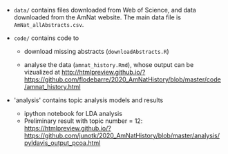 

-  `data/` contains files downloaded from Web of Science, and data downloaded from the AmNat website. The main data file is `AmNat_allAbstracts.csv`.

-  `code/` contains code to  

    -  download missing abstracts (`downloadAbstracts.R`)

    -  analyse the data (`amnat_history.Rmd`), whose output can be vizualized at <http://htmlpreview.github.io/?https://github.com/flodebarre/2020_AmNatHistory/blob/master/code/amnat_history.html>

- 'analysis' contains topic analysis models and results 

  - ipython notebook for LDA analysis
  - Preliminary result with topic number = 12: <https://htmlpreview.github.io/?https://github.com/junotk/2020_AmNatHistory/blob/master/analysis/pyldavis_output_pcoa.html>
   
